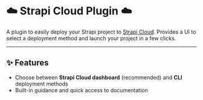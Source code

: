 # ☁️ Strapi Cloud Plugin ☁️

A plugin to easily deploy your Strapi project to [Strapi Cloud](https://cloud.strapi.io). Provides a UI to select a deployment method and launch your project in a few clicks.

---

## ✨ Features

- Choose between **Strapi Cloud dashboard** (recommended) and **CLI** deployment methods
- Built-in guidance and quick access to documentation
